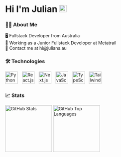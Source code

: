 # Hi I'm Julian <img src="https://media.giphy.com/media/hvRJCLFzcasrR4ia7z/giphy.gif" width="23px" height="23px">

<h3 align="left">👩‍💻  About Me</h3>
<p align="left">
  🖥️ Fullstack Developer from Australia<br>
  🔭 Working as a Junior Fullstack Developer at Metatrail<br>
<!--   📚 I'm currently learning Next.js<br> -->
  📧 Contact me at hi@julians.au<br>
</p>

<h3 align="left">🛠 Technologies</h3>
<div align="left">
  <img src="https://cdn.jsdelivr.net/gh/devicons/devicon/icons/python/python-original.svg" height="40" alt="Python Logo"  />
  <img width="6" />
  <img src="https://cdn.jsdelivr.net/gh/devicons/devicon/icons/react/react-original.svg" height="40" alt="React.js Logo"  />
  <img width="6" />
  <img src="https://cdn.jsdelivr.net/gh/devicons/devicon/icons/nextjs/nextjs-original.svg" height="40" alt="Next.js Logo"  />
  <img width="6" />
  <img src="https://cdn.jsdelivr.net/gh/devicons/devicon/icons/javascript/javascript-original.svg" height="40" alt="JavaScript Logo"  />
  <img width="6" />
  <img src="https://cdn.jsdelivr.net/gh/devicons/devicon/icons/typescript/typescript-original.svg" height="40" alt="TypeScript Logo"  />
<!--   <img width="6" />
  <img src="https://cdn.jsdelivr.net/gh/devicons/devicon/icons/go/go-original-wordmark.svg" height="40" alt="Go Logo"  /> -->
  <img width="6" />
  <img src="https://cdn.jsdelivr.net/gh/devicons/devicon/icons/tailwindcss/tailwindcss-original.svg" height="40" alt="Tailwindcss Logo"  />
<!--   <img width="6" />
  <img src="https://cdn.jsdelivr.net/gh/devicons/devicon/icons/mongodb/mongodb-original.svg" height="40" alt="MongoDB Logo"  />
  <img width="6" />
  <img src="https://cdn.jsdelivr.net/gh/devicons/devicon/icons/docker/docker-original.svg" height="40" alt="Docker Logo"  /> -->
</div>

<h3 align="left">📈 Stats</h3>
<div align="left">
  <picture> 
    <source media="(prefers-color-scheme: dark)" srcset="https://github-readme-stats-nine-lac-18.vercel.app/api?username=juliansommer&hide_border=true&theme=tokyonight&bg_color=00000000&count_private=trues&show_icons=true&hide=contribs%2Cissues&include_all_commits=true" height="150" alt="GitHub Stats">
    <img src="https://github-readme-stats-nine-lac-18.vercel.app/api?username=juliansommer&hide_border=true&count_private=true&show_icons=true&hide=contribs%2Cissues&include_all_commits=true" height="150" alt="GitHub Stats">
  </picture>
  <picture>
    <source media="(prefers-color-scheme: dark)" srcset="https://github-readme-stats-nine-lac-18.vercel.app/api/top-langs?username=juliansommer&hide_border=true&layout=compact&theme=tokyonight&bg_color=00000000&hide=css%2Chtml%2Cjupyter%20notebook&count_private=true" height="150" alt="GitHub Top Languages">
    <img src="https://github-readme-stats-nine-lac-18.vercel.app/api/top-langs?username=juliansommer&hide_border=true&layout=compact&hide=css%2Chtml%2Cjupyter%20notebook&count_private=true" height="150" alt="GitHub Top Languages">
  </picture>
</div>
